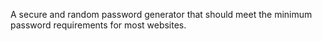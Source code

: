 A secure and random password generator that should meet the minimum password requirements for most websites.

